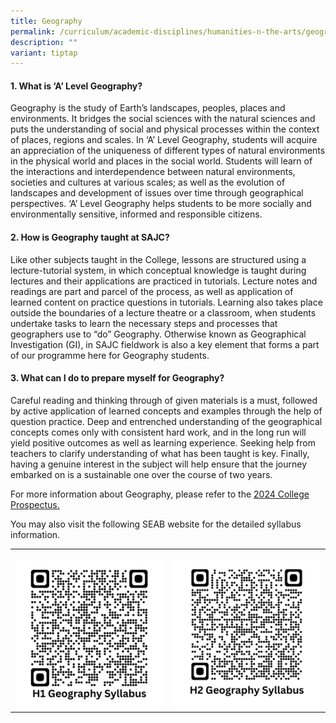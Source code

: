 ```yaml
---
title: Geography
permalink: /curriculum/academic-disciplines/humanities-n-the-arts/geography/
description: ""
variant: tiptap
---
```

<h4><strong>1. What is ‘A’ Level Geography?</strong></h4><p>Geography is the study of Earth’s landscapes, peoples, places and environments. It bridges the social sciences with the natural sciences and puts the understanding of social and physical processes within the context of places, regions and scales. In ‘A’ Level Geography, students will acquire an appreciation of the uniqueness of different types of natural environments in the physical world and places in the social world. Students will learn of the interactions and interdependence between natural environments, societies and cultures at various scales; as well as the evolution of landscapes and development of issues over time through geographical perspectives. ‘A’ Level Geography helps students to be more socially and environmentally sensitive, informed and responsible citizens.</p><h4><strong>2. How is Geography taught at SAJC?</strong></h4><p>Like other subjects taught in the College, lessons are structured using a lecture-tutorial system, in which conceptual knowledge is taught during lectures and their applications are practiced in tutorials. Lecture notes and readings are part and parcel of the process, as well as application of learned content on practice questions in tutorials. Learning also takes place outside the boundaries of a lecture theatre or a classroom, when students undertake tasks to learn the necessary steps and processes that geographers use to “do” Geography. Otherwise known as Geographical Investigation (GI), in SAJC fieldwork is also a key element that forms a part of our programme here for Geography students.</p><h4><strong>3. What can I do to prepare myself for Geography?</strong></h4><p>Careful reading and thinking through of given materials is a must, followed by active application of learned concepts and examples through the help of question practice. Deep and entrenched understanding of the geographical concepts comes only with consistent hard work, and in the long run will yield positive outcomes as well as learning experience. Seeking help from teachers to clarify understanding of what has been taught is key. Finally, having a genuine interest in the subject will help ensure that the journey embarked on is a sustainable one over the course of two years.</p><p>For more information about Geography, please refer to the <a href="/files/2024/SAJC_Prospectus_2024.pdf" rel="noopener noreferrer nofollow" target="_blank">2024 College Prospectus.</a></p><p>You may also visit the following SEAB website for the detailed syllabus information.</p><table><tbody><tr><td rowspan="1" colspan="1"><p></p><a class="isomer-image-wrapper" href="https://www.seab.gov.sg/docs/default-source/national-examinations/syllabus/alevel/2024syllabus/8834_y24_sy.pdf"><img style="width: 100%" height="auto" width="100%" alt="" src="/images/QR Codes/H1_GEOG_QR.png"></a></td><td rowspan="1" colspan="1"><p></p><a class="isomer-image-wrapper" href="https://www.seab.gov.sg/docs/default-source/national-examinations/syllabus/alevel/2024syllabus/9173_y24_sy.pdf"><img style="width: 100%" height="auto" width="100%" alt="" src="/images/QR Codes/H2_GEOG_QR.png"></a></td></tr></tbody></table><p></p>